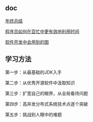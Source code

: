 ## doc
[年终总结](https://mp.weixin.qq.com/s/wDU8mEaeNx.2x0hQWxZOqwQ)

[程序员如何在百忙中更有效地利用时间](https://blog.battcn.com/2018/07/03/other/reasonable-use-of-time/)

[软件开发中会用到的图](https://mp.weixin.qq.com/s/TRkj4OiPNMWH8x1Qi4fh_g)

## 学习方法

第一步：从最基础的JDK入手

第二步：从优秀开源软件中汲取知识

第三步：扩宽自己的眼界，从全局看待问题

第四步：高并发分布式系统技术点逐个突破

第五步：挑战别人眼中的难题

